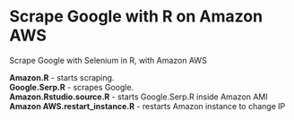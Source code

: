 # Scrape Google with R on Amazon AWS
Scrape Google with Selenium in R, with Amazon AWS

**Amazon.R** - starts scraping.  
**Google.Serp.R** - scrapes Google.  
**Amazon.Rstudio.source.R** - starts Google.Serp.R inside Amazon AMI  
**Amazon AWS.restart_instance.R** - restarts Amazon instance to change IP 